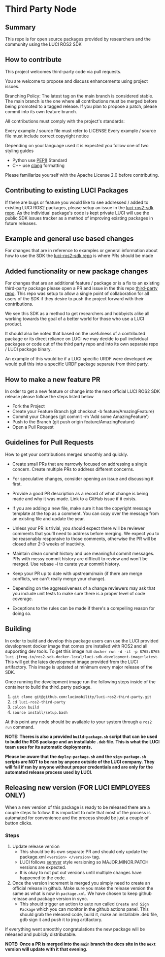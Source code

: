 # Third Party Node

## Summary 
This repo is for open source packages provided by researchers and the community using the LUCI ROS2 SDK

## How to contribute
This project welcomes third-party code via pull requests.

You are welcome to propose and discuss enhancements using project issues.

Branching Policy: The latest tag on the main branch is considered stable. The main branch is the one where all contributions must be merged before being promoted to a tagged release. If you plan to propose a patch, please commit into its own feature branch.

All contributions must comply with the project's standards:

Every example / source file must refer to LICENSE
Every example / source file must include correct copyright notice

Depending on your language used it is expected you follow one of two styling guides
- Python use [PEP8](https://peps.python.org/pep-0008/) Standard
- C++ use [clang](https://clang.llvm.org/docs/ClangFormat.html) formatting 

Please familiarize yourself with the Apache License 2.0 before contributing.

## Contributing to existing LUCI Packages
If there are bugs or feature you would like to see addressed / added to existing LUCI ROS2 packages, please setup an issue in the [luci-ros2-sdk repo](https://github.com/lucimobility/luci-ros2-sdk). As the individual package's code is kept private LUCI will use the public SDK issues tracker as a method of improving existing packages in future releases.

## Example and general use based changes
For changes that are in reference to examples or general information about how to use the SDK the [luci-ros2-sdk repo](https://github.com/lucimobility/luci-ros2-sdk) is where PRs should be made

## Added functionality or new package changes
For changes that are an additional feature / package or is a fix to an existing third-party package please open a PR and issue in the this repo [third-party repo](https://github.com/lucimobility/luci-ros2-third-party). This repo was setup to allow a single point of collaboration for all users of the SDK if they desire to push the project forward with their contributions. 

We see this SDK as a method to get researchers and hobbyists alike all working towards the goal of a better world for those who use a LUCI product. 

It should also be noted that based on the usefulness of a contributed package or its direct reliance on LUCI we may decide to pull individual packages or code out of the third party repo and into its own separate repo / LUCI package binary. 

An example of this would be if a LUCI specific URDF were developed we would pull this into a specific URDF package separate from third party.

## How to make a new feature PR
In order to get a new feature or change into the next official LUCI ROS2 SDK release please follow the steps listed below

- Fork the Project
- Create your Feature Branch (git checkout -b feature/AmazingFeature)
- Commit your Changes (git commit -m 'Add some AmazingFeature')
- Push to the Branch (git push origin feature/AmazingFeature)
- Open a Pull Request

## Guidelines for Pull Requests
How to get your contributions merged smoothly and quickly.

- Create small PRs that are narrowly focused on addressing a single concern. Create multiple PRs to address different concerns.

- For speculative changes, consider opening an issue and discussing it first.

- Provide a good PR description as a record of what change is being made and why it was made. Link to a GitHub issue if it exists.

- If you are adding a new file, make sure it has the copyright message template at the top as a comment. You can copy over the message from an existing file and update the year.

- Unless your PR is trivial, you should expect there will be reviewer comments that you'll need to address before merging. We expect you to be reasonably responsive to those comments, otherwise the PR will be closed after 2-3 weeks of inactivity.

- Maintain clean commit history and use meaningful commit messages. PRs with messy commit history are difficult to review and won't be merged. Use rebase -i to curate your commit history.

- Keep your PR up to date with upstream/main (if there are merge conflicts, we can't really merge your change).

- Depending on the aggressiveness of a change reviewers may ask that you include unit tests to make sure there is a proper level of code coverage.

- Exceptions to the rules can be made if there's a compelling reason for doing so.


## Building 
In order to build and develop this package users can use the LUCI provided development docker image that comes pre installed with ROS2 and all supporting dev tools. To get this image run `docker run -d -it -p 8765:8765 luci.jfrog.io/ros2-sdk-docker-local/luci-sdk-development-image:latest`. This will get the lates development image provided from the LUCI artifactory. This image is updated at minimum every major release of the SDK. 

Once running the development image run the following steps inside of the container to build the third_party package.

1. `git clone git@github.com:lucimobility/luci-ros2-third-party.git`
2. `cd luci-ros2-third-party`
3. `colcon build`
4. `source install/setup.bash`

At this point any node should be available to your system through a `ros2 run` command.

<b>NOTE: Theres is also a provided `build-package.sh` script that can be used to build the ROS package and an installable `.deb` file. This is what the LUCI team uses for its automatic deployments.</b>

<b>Please be aware that the `deploy-package.sh` and the `sign-package.sh` scripts are NOT to be ran by anyone outside of the LUCI company. They will fail if ran by anyone without proper credentials and are only for the automated release process used by LUCI. </b>


## Releasing new version (FOR LUCI EMPLOYEES ONLY) ##
When a new version of this package is ready to be released there are a couple steps to follow. It is important to note that most of the process is automated for convenience and the process should be just a couple of button clicks. 

### Steps ### 
1. Update release version
    - This should be its own separate PR and should only update the package.xml `<version> </version>` tag. 
    - LUCI follows [semver](https://semver.org/) style versioning so MAJOR.MINOR.PATCH versions are expected.
    - It is okay to not put out versions until multiple changes have happened to the code. 
2. Once the version increment is merged you simply need to create an official release in github. Make sure you make the release version the same as what is now in `package.xml`. We have chosen to keep github release and package version in sync.
    - This should trigger an action to auto run called `Create and Sign Package` which you can monitor in the github actions panel. This should grab the released code, build it, make an installable .deb file, gdb sign it and push it to jrog artifactory.

If everything went smoothly congratulations the new package will be released and publicly distributable. 


<b>NOTE: Once a PR is merged into the `main` branch the docs site in the `next` version will update with it that evening.</b>
